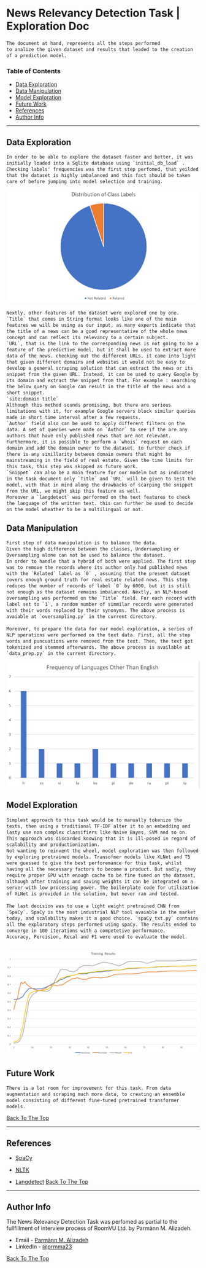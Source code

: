 # News Relevancy Detection Task | Exploration Doc
    The document at hand, represents all the steps performed
    to analize the given dataset and results that leaded to the creation of a prediction model.


### Table of Contents
- [Data Exploration](#data-exploration)
- [Data Manipulation](#data-manipulation)
- [Model Exploration](#model-exploration)
- [Future Work](#future-work)
- [References](#references)
- [Author Info](#author-info)
---

## Data Exploration

    In order to be able to explore the dataset faster and better, it was initially loaded into a Sqlite database using `initial_db_load` .
    Checking labels' frequencies was the first step perfomed, that yeilded that the dataset is highly imbalanced and this fact should be taken care of before jumping into model selection and training.

![Labels Image](./labels_imbalanced.jpg)
    
    Nextly, other features of the dataset were explored one by one.
    `Title` that comes in String format looks like one of the main features we will be using as our input, as many experts indicate that the title of a news can be a good representative of the whole news concept and can reflect its relevancy to a certain subject.
    `URL`, that is the link to the corresponding news is not going to be a feature of the predictive model, but it shall be used to extract more data of the news. checking out the different URLs, it came into light that given different domains and websites it would not be easy to develop a general scraping solution that can extract the news or its snippet from the given URL. Instead, it can be used to query Google by its domain and extract the snippet from that. For example : searching the below query on Google can result in the title of the news and a short snippet.
    `site:domain title`
    Although this method sounds promising, but there are serious limitations with it, for example Google servers block similar queries made in short time interval after a few requests.
    `Author` field also can be used to apply different filters on the data. A set of queries were made on `Author` to see if the are any authors that have only published news that are not relevant. Furthermore, it is possible to perform a `whois` request on each domain and add the domain owner to the dataset, to further check if there is any simillarity between domain owners that might be mainstreaming in the field of real estate. Given the time limits for this task, this step was skipped as future work.
    `Snippet` can also be a main feature for our modelm but as indicated in the task document only `Title` and `URL` will be given to test the model, with that in mind along the drawbacks of scarping the snippet from the URL, we might skip this feature as well.
    Moreover a `langdetect` was performed on the text features to check the language of the written text. this can further be used to decide on the model wheather to be a multilingual or not.



## Data Manipulation

    First step of data manipulation is to balance the data.
    Given the high difference between the classes, Undersampling or Oversampling alone can not be used to balance the dataset.
    In order to handle that a hybrid of both were applied. The first step was to remove the records where its author only had published news with the `Related` label as `0` , assuming that the present dataset covers enough ground truth for real estate related news. This step reduces the number of records of label `0` by 6000, but it is still not enough as the dataset remains imbalanced. Nextly, an NLP-based oversampling was performed on the `Title` field. For each record with label set to `1`, a random number of simmilar records were generated with their words replaced by their synonyms. The above process is avaiable at `oversampling.py` in the current directory.

    Moreover, to prepare the data for our model exploration, a series of NLP operations were performed on the text data. First, all the stop words and puncuations were removed from the text. Then, the text got tokenized and stemmed afterwards. The above process is available at `data_prep.py` in the current directory.

![Frequency Image](./lang_freq.jpg)

## Model Exploration

    Simplest approach to this task would be to manually tokenize the texts, then using a traditional TF-IDF alter it to an embedding and lasty use non complex classifiers like Naive Bayes, SVM and so on. This approach was discarded knowing that it is ill-posed in regard of scalability and productionization.
    Not wanting to reinvent the wheel, model exploration was then followed by exploring pretrained models. Transofmer models like XLNet and T5 were guessed to give the best perforemance for this task, whilst having all the necessary factors to become a product. But sadly, they require proper GPU with enough cache to be fine tuned on the dataset, although after training and saving weights it can be integrated on a server with low processing power. The boilerplate code for utilization of XLNet is provided in the solution, but never ran and tested.

    The last decision was to use a light weight pretrained CNN from `SpaCy`. SpaCy is the most industrial NLP tool avaiable in the market today, and scalability makes it a good choice. `spaCy_txt.py` contains all the exploratory steps performed using spaCy. The results ended to converge in 100 iterations with a competetive performance.
    Accuracy, Percision, Recal and F1 were used to evaluate the model.

![train Image](./training_.jpg)
---


## Future Work

    There is a lot room for improvement for this task. From data augmentation and scraping much more data, to creating an ensemble model consisting of different fine-tuned pretrained transformer models.
[Back To The Top](#read-me-template)

---

## References
- [SpaCy](https://spacy.io/)

- [NLTK](https://www.nltk.org/)

- [Langdetect](https://pypi.org/project/langdetect/)
[Back To The Top](#read-me-template)

---

## Author Info
The News Relevancy Detection Task was perfomed as partial to the fullfillment of interview process of RoomVU Ltd. by Parmànn M. Alizadeh.

- Email - [Parmànn M. Alizadeh](prmma23@gmail.com)
- LinkedIn - [@prmma23](https://www.linkedin.com/in/prmma23/)


[Back To The Top](#read-me-template)